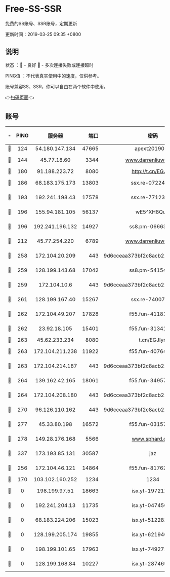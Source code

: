 # Free-SS-SSR

免费的SS账号、SSR账号，定期更新

更新时间：2019-03-25 09:35 +0800

## 说明

状态     ：🙂 - 良好 🙁 - 多次连接失败或连接超时

PING值   ：不代表真实使用中的速度，仅供参考。

账号兼容SS、SSR，你可以自由在两个软件中使用。

👉[扫码页面](https://liesauer.github.io/Free-SS-SSR/)👈

## 账号

|-|PING|服务器|端口|密码|加密方式|区域|
|:----:|:----:|:-----:|-----:|:----:|:----:|:----:|
|🙂|124|54.180.147.134|47665|apext2019001|chacha20|KR|
|🙂|144|45.77.18.60|3344|www.darrenliuwei.com|aes-256-cfb|JP|
|🙂|180|91.188.223.72|8080|http://t.cn/EGJIyrl|rc4-md5|RU|
|🙂|186|68.183.175.173|13803|ssx.re-07224116|aes-256-cfb|US|
|🙂|193|192.241.198.43|17578|ssx.re-77123954|aes-256-cfb|US|
|🙂|196|155.94.181.105|56137|wE5^XH8Quw|aes-256-cfb|US|
|🙂|196|192.241.196.132|14927|ss8.pm-06663681|aes-256-cfb|US|
|🙂|212|45.77.254.220|6789|www.darrenliuwei.com|aes-256-cfb|SG|
|🙂|258|172.104.20.209|443|9d6cceaa373bf2c8acb22e60b6a58be6|aes-256-cfb|US|
|🙂|259|128.199.143.68|17042|ss8.pm-54154512|aes-256-cfb|SG|
|🙂|259|172.104.10.6|443|9d6cceaa373bf2c8acb22e60b6a58be6|aes-256-cfb|US|
|🙂|261|128.199.167.40|15267|ssx.re-74007655|aes-256-cfb|SG|
|🙂|262|172.104.49.207|17828|f55.fun-41181954|aes-256-cfb|SG|
|🙂|262|23.92.18.105|15401|f55.fun-31341168|aes-256-cfb|US|
|🙂|263|45.62.233.234|8080|t.cn/EGJIyrl|rc4-md5|CA|
|🙂|263|172.104.211.238|11922|f55.fun-40764829|aes-256-cfb|US|
|🙂|263|172.104.214.187|443|9d6cceaa373bf2c8acb22e60b6a58be6|aes-256-cfb|US|
|🙂|264|139.162.42.165|18061|f55.fun-34957987|aes-256-cfb|SG|
|🙂|264|172.104.208.180|443|9d6cceaa373bf2c8acb22e60b6a58be6|aes-256-cfb|US|
|🙂|270|96.126.110.162|443|9d6cceaa373bf2c8acb22e60b6a58be6|aes-256-cfb|US|
|🙂|277|45.33.80.198|16572|f55.fun-03157476|aes-256-cfb|US|
|🙂|278|149.28.176.168|5566|www.sphard.com|aes-256-cfb|AU|
|🙂|337|173.193.85.131|30587|jaz|aes-256-cfb|US|
|🙂|256|172.104.46.121|14864|f55.fun-81762939|aes-256-cfb|SG|
|🙁|170|103.102.160.252|1234|1234|rc4-md5|JP|
|🙁|0|198.199.97.51|18663|isx.yt-19721289|aes-256-cfb|US|
|🙁|0|192.241.204.13|11735|isx.yt-04745009|aes-256-cfb|US|
|🙁|0|68.183.224.206|15023|isx.yt-51228211|aes-256-cfb|SG|
|🙁|0|128.199.205.174|19855|isx.yt-62194015|aes-256-cfb|SG|
|🙁|0|198.199.101.65|17963|isx.yt-74927147|aes-256-cfb|US|
|🙁|0|128.199.168.84|10227|isx.yt-28746915|aes-256-cfb|SG|

